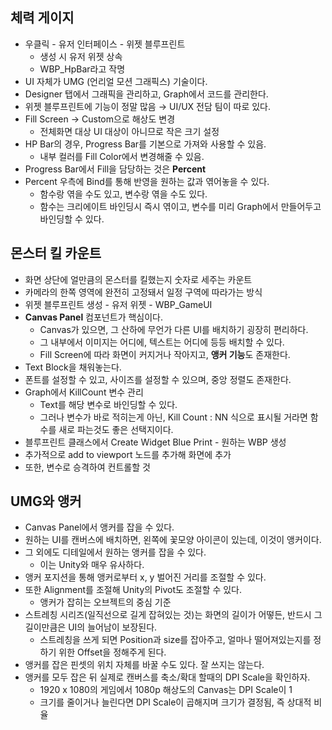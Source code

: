 ## 체력 게이지

- 우클릭 - 유저 인터페이스 - 위젯 블루프린트
    - 생성 시 유저 위젯 상속
    - WBP_HpBar라고 작명
- UI 자체가 UMG (언리얼 모션 그래픽스) 기술이다.
- Designer 탭에서 그래픽을 관리하고, Graph에서 코드를 관리한다.
- 위젯 블루프린트에 기능이 정말 많음 → UI/UX 전담 팀이 따로 있다.
- Fill Screen → Custom으로 해상도 변경
    - 전체화면 대상 UI 대상이 아니므로 작은 크기 설정
- HP Bar의 경우, Progress Bar를 기본으로 가져와 사용할 수 있음.
    - 내부 컬러를 Fill Color에서 변경해줄 수 있음.
- Progress Bar에서 Fill을 담당하는 것은 **Percent**
- Percent 우측에 Bind를 통해 반영을 원하는 값과 엮어놓을 수 있다.
    - 함수랑 엮을 수도 있고, 변수랑 엮을 수도 있다.
    - 함수는 크리에이트 바인딩시 즉시 엮이고, 변수를 미리 Graph에서 만들어두고 바인딩할 수 있다.

## 몬스터 킬 카운트

- 화면 상단에 얼만큼의 몬스터를 킬했는지 숫자로 세주는 카운트
- 카메라의 한쪽 영역에 완전히 고정돼서 일정 구역에 따라가는 방식
- 위젯 블루프린트 생성 - 유저 위젯 - WBP_GameUI
- **Canvas Panel** 컴포넌트가 핵심이다.
    - Canvas가 있으면, 그 산하에 무언가 다른 UI를 배치하기 굉장히 편리하다.
    - 그 내부에서 이미지는 어디에, 텍스트는 어디에 등등 배치할 수 있다.
    - Fill Screen에 따라 화면이 커지거나 작아지고, **앵커 기능**도 존재한다.
- Text Block을 채워놓는다.
- 폰트를 설정할 수 있고, 사이즈를 설정할 수 있으며, 중앙 정렬도 존재한다.
- Graph에서 KillCount 변수 관리
    - Text를 해당 변수로 바인딩할 수 있다.
    - 그러나 변수가 바로 적히는게 아닌, Kill Count : NN 식으로 표시될 거라면 함수를 새로 파는것도 좋은 선택지이다.
- 블루프린트 클래스에서 Create Widget Blue Print - 원하는 WBP 생성
- 추가적으로 add to viewport 노드를 추가해 화면에 추가
- 또한, 변수로 승격하여 컨트롤할 것

## UMG와 앵커

- Canvas Panel에서 앵커를 잡을 수 있다.
- 원하는 UI를 캔버스에 배치하면, 왼쪽에 꽃모양 아이콘이 있는데, 이것이 앵커이다.
- 그 외에도 디테일에서 원하는 앵커를 잡을 수 있다.
    - 이는 Unity와 매우 유사하다.
- 앵커 포지션을 통해 앵커로부터 x, y 벌어진 거리를 조절할 수 있다.
- 또한 Alignment를 조절해 Unity의 Pivot도 조절할 수 있다.
    - 앵커가 잡히는 오브젝트의 중심 기준
- 스트레칭 시리즈(일직선으로 길게 잡혀있는 것)는 화면의 길이가 어떻든, 반드시 그 길이만큼은 UI의 늘어남이 보장된다.
    - 스트레칭을 쓰게 되면 Position과 size를 잡아주고, 얼마나 떨어져있는지를 정하기 위한 Offset을 정해주게 된다.
- 앵커를 잡은 핀셋의 위치 자체를 바꿀 수도 있다. 잘 쓰지는 않는다.
- 앵커를 모두 잡은 뒤 실제로 캔버스를 축소/확대 할때의 DPI Scale을 확인하자.
    - 1920 x 1080의 게임에서 1080p 해상도의 Canvas는 DPI Scale이 1
    - 크기를 줄이거나 늘린다면 DPI Scale이 곱해지며 크기가 결정됨, 즉 상대적 비율